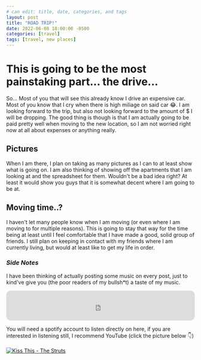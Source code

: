 ```yaml
---
# can edit: title, date, categories, and tags
layout: post
title: "ROAD TRIP!"
date: 2022-06-08 18:00:00 -0500
categories: [travel]
tags: [travel, new places]
---
```

# This is going to be the most painstaking part... the drive...

So... Most of you that will see this already know I drive an expensive car. Most of you know that I cry when there is high miliage on said car 😂. I am looking forward to the trip, but also not looking forward to the amount of $ I will be dropping. The good thing is though is that I am actually going to be paid pretty well when moving to the new location, so I am not worried right now at all about expenses or anything really.

## Pictures
When I am there, I plan on taking as many pictures as I can to at least show what is going on. I am also thinking of showing off the apartments that I am looking at and the spreadsheet for them. Wouldn't be a bad idea right? At least it would show you guys that it is somewhat decent where I am going to be at.

## Moving time..?
I haven't let many people know when I am moving (or even where I am moving to for multiple reasons). This is going to stay that way for the time being at least until I feel comfortable that I have made a good, solid group of friends. I still plan on keeping in contact with my friends where I am currently living, but would at least like to get my life in order.

### _Side Notes_
I have been thinking of actually posting some music on every post, just to kind've give you (the poor readers of my bullsh*t) a taste of my music.

<iframe style="border-radius:12px" src="https://open.spotify.com/embed/track/3Zm5SMUA3JH98Aty7Zc0xr?utm_source=generator" width="100%" height="80" frameBorder="0" allowfullscreen="" allow="autoplay; clipboard-write; encrypted-media; fullscreen; picture-in-picture"></iframe>


You will need a spotify account to listen directly on here, if you are interested in listening still, I recommend YouTube (click the picture below 👇)
<br><br>[![Kiss This - The Struts](https://img.youtube.com/vi/abOhx2YtPyM/0.jpg)](https://www.youtube.com/watch?v=abOhx2YtPyM)